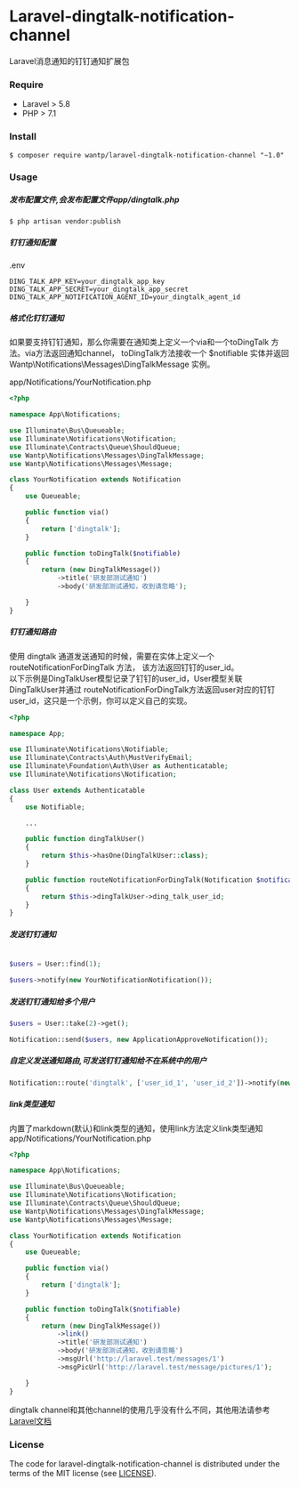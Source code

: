 # Laravel-dingtalk-notification-channel 
Laravel消息通知的钉钉通知扩展包

### Require
- Laravel > 5.8 
- PHP > 7.1

### Install
```shell script
$ composer require wantp/laravel-dingtalk-notification-channel "~1.0"
```

### Usage
##### 发布配置文件,会发布配置文件app/dingtalk.php
```shell script
$ php artisan vendor:publish
```

##### 钉钉通知配置  
.env
```
DING_TALK_APP_KEY=your_dingtalk_app_key
DING_TALK_APP_SECRET=your_dingtalk_app_secret
DING_TALK_APP_NOTIFICATION_AGENT_ID=your_dingtalk_agent_id
```

##### 格式化钉钉通知

如果要支持钉钉通知，那么你需要在通知类上定义一个via和一个toDingTalk 方法。via方法返回通知channel，
toDingTalk方法接收一个 $notifiable 实体并返回 Wantp\Notifications\Messages\DingTalkMessage 实例。

app/Notifications/YourNotification.php
```php
<?php

namespace App\Notifications;

use Illuminate\Bus\Queueable;
use Illuminate\Notifications\Notification;
use Illuminate\Contracts\Queue\ShouldQueue;
use Wantp\Notifications\Messages\DingTalkMessage;
use Wantp\Notifications\Messages\Message;

class YourNotification extends Notification
{
    use Queueable;

    public function via()
    {
        return ['dingtalk'];
    }

    public function toDingTalk($notifiable)
    {
        return (new DingTalkMessage())
            ->title('研发部测试通知')
            ->body('研发部测试通知，收到请忽略');

    }
}

```

##### 钉钉通知路由
使用 dingtalk 通道发送通知的时候，需要在实体上定义一个 routeNotificationForDingTalk 方法，
该方法返回钉钉的user_id。  
以下示例是DingTalkUser模型记录了钉钉的user_id，User模型关联DingTalkUser并通过
routeNotificationForDingTalk方法返回user对应的钉钉user_id，这只是一个示例，你可以定义自己的实现。
```php
<?php

namespace App;

use Illuminate\Notifications\Notifiable;
use Illuminate\Contracts\Auth\MustVerifyEmail;
use Illuminate\Foundation\Auth\User as Authenticatable;
use Illuminate\Notifications\Notification;

class User extends Authenticatable
{
    use Notifiable;

    ...

    public function dingTalkUser()
    {
        return $this->hasOne(DingTalkUser::class);
    }

    public function routeNotificationForDingTalk(Notification $notification)
    {
        return $this->dingTalkUser->ding_talk_user_id;
    }
}

```

##### 发送钉钉通知
```php

$users = User::find(1);

$users->notify(new YourNotificationNotification());
```

##### 发送钉钉通知给多个用户
```php
$users = User::take(2)->get();

Notification::send($users, new ApplicationApproveNotification());

```

##### 自定义发送通知路由,可发送钉钉通知给不在系统中的用户
```php
Notification::route('dingtalk', ['user_id_1', 'user_id_2'])->notify(new ApplicationApproveNotification());
```

##### link类型通知
内置了markdown(默认)和link类型的通知，使用link方法定义link类型通知
app/Notifications/YourNotification.php
```php
<?php

namespace App\Notifications;

use Illuminate\Bus\Queueable;
use Illuminate\Notifications\Notification;
use Illuminate\Contracts\Queue\ShouldQueue;
use Wantp\Notifications\Messages\DingTalkMessage;
use Wantp\Notifications\Messages\Message;

class YourNotification extends Notification
{
    use Queueable;

    public function via()
    {
        return ['dingtalk'];
    }

    public function toDingTalk($notifiable)
    {
        return (new DingTalkMessage())
            ->link()
            ->title('研发部测试通知')
            ->body('研发部测试通知，收到请忽略')
            ->msgUrl('http://laravel.test/messages/1')
            ->msgPicUrl('http://laravel.test/message/pictures/1');

    }
}
```

dingtalk channel和其他channel的使用几乎没有什么不同，其他用法请参考[Laravel文档](https://laravel.com/docs/5.8/notifications)


### License

The code for laravel-dingtalk-notification-channel is distributed under the terms of the MIT license (see [LICENSE](LICENSE)).